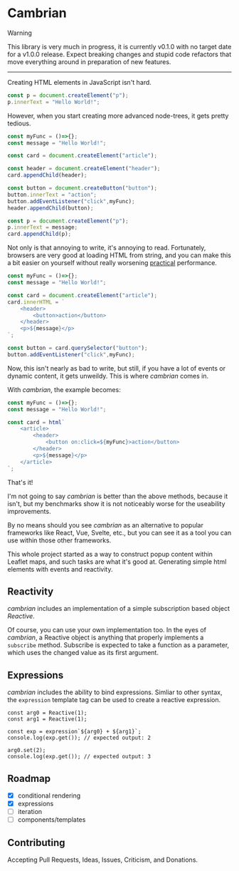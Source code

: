 # Cambrian
> [!WARNING]
> This library is very much in progress, it is currently v0.1.0 with no target 
> date for a v1.0.0 release. Expect breaking changes and stupid code refactors
> that move everything around in preparation of new features.
---
Creating HTML elements in JavaScript isn't hard.

```js
const p = document.createElement("p");
p.innerText = "Hello World!";
```

However, when you start creating more advanced node-trees, it gets pretty tedious.

```js
const myFunc = ()=>{};
const message = "Hello World!";

const card = document.createElement("article");

const header = document.createElement("header");
card.appendChild(header);

const button = document.createButton("button");
button.innerText = "action";
button.addEventListener("click",myFunc);
header.appendChild(button);

const p = document.createElement("p");
p.innerText = message;
card.appendChild(p);

```

Not only is that annoying to write, it's annoying to read. Fortunately, browsers are very good at loading HTML from string, and you can make this a bit easier on yourself without really worsening <u title="">practical</u> performance.

```js
const myFunc = ()=>{};
const message = "Hello World!";

const card = document.createElement("article");
card.innerHTML = `
    <header>
        <button>action</button>
    </header>
    <p>${message}</p>
`;

const button = card.querySelector("button");
button.addEventListener("click",myFunc);
```

Now, this isn't nearly as bad to write, but still, if you have a lot of events or dynamic content, it gets unweildy. This is where _cambrian_ comes in.

With _cambrian_, the example becomes:

```js
const myFunc = ()=>{};
const message = "Hello World!";

const card = html`
    <article>
        <header>
            <button on:click=${myFunc}>action</button>
        </header>
        <p>${message}</p> 
    </article>
`;
```

That's it!

I'm not going to say _cambrian_ is better than the above methods, because it isn't, but my benchmarks show it is not noticeably worse for the useability improvements.

By no means should you see _cambrian_ as an alternative to popular frameworks like React, Vue, Svelte, etc., but you can see it as a tool you can use within those other frameworks. 

This whole project started as a way to construct popup content within Leaflet maps, and such tasks are what it's good at. Generating simple html elements with events and reactivity.

## Reactivity
_cambrian_ includes an implementation of a simple subscription based object _Reactive_.

Of course, you can use your own implementation too. In the eyes of _cambrian_, a Reactive object is anything that properly implements a `subscribe` method. Subscribe is expected to take a function as a parameter, which uses the changed value as its first argument.

## Expressions
_cambrian_ includes the ability to bind expressions. Simliar to other syntax, the `expression` template tag can be used to create a reactive expression.

```
const arg0 = Reactive(1);
const arg1 = Reactive(1);

const exp = expression`${arg0} + ${arg1}`;
console.log(exp.get()); // expected output: 2

arg0.set(2);
console.log(exp.get()); // expected output: 3
```

## Roadmap
 - [x] conditional rendering
 - [x] expressions
 - [ ] iteration
 - [ ] components/templates

## Contributing

Accepting Pull Requests, Ideas, Issues, Criticism, and Donations.